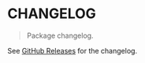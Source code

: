 # CHANGELOG

> Package changelog.

See [GitHub Releases](https://github.com/stdlib-js/math-iter-special-rsqrt/releases) for the changelog.